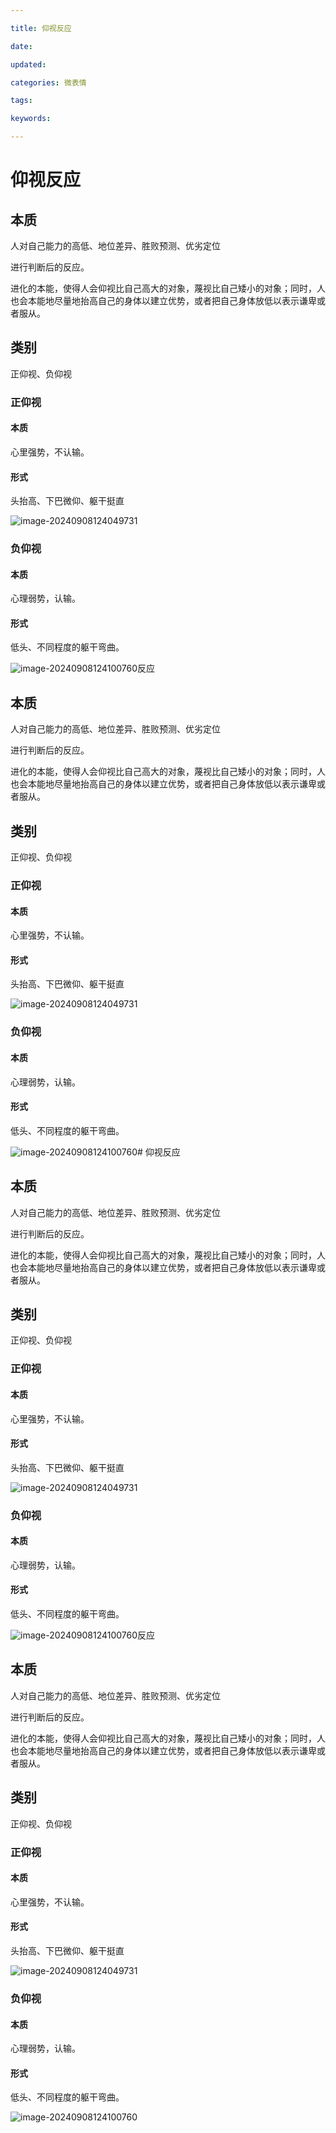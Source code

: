 ```yaml
---

title: 仰视反应

date: 

updated: 

categories: 微表情

tags: 

keywords: 

---
```

# 仰视反应

## 本质

人对自己能力的高低、地位差异、胜败预测、优劣定位

进行判断后的反应。

进化的本能，使得人会仰视比自己高大的对象，蔑视比自己矮小的对象；同时，人也会本能地尽量地抬高自己的身体以建立优势，或者把自己身体放低以表示谦卑或者服从。

 

## 类别

正仰视、负仰视

###  正仰视

#### 本质

心里强势，不认输。

####  形式

头抬高、下巴微仰、躯干挺直

![image-20240908124049731](./../../TyporaImage/MicroExpression/image-20240908124049731.png)

### 负仰视

#### 本质

心理弱势，认输。

####  形式

低头、不同程度的躯干弯曲。



![image-20240908124100760](./../../TyporaImage/MicroExpression/image-20240908124100760.png)反应

## 本质

人对自己能力的高低、地位差异、胜败预测、优劣定位

进行判断后的反应。

进化的本能，使得人会仰视比自己高大的对象，蔑视比自己矮小的对象；同时，人也会本能地尽量地抬高自己的身体以建立优势，或者把自己身体放低以表示谦卑或者服从。

 

## 类别

正仰视、负仰视

###  正仰视

#### 本质

心里强势，不认输。

####  形式

头抬高、下巴微仰、躯干挺直

![image-20240908124049731](./../../TyporaImage/MicroExpression/image-20240908124049731.png)

### 负仰视

#### 本质

心理弱势，认输。

####  形式

低头、不同程度的躯干弯曲。



![image-20240908124100760](./../../TyporaImage/MicroExpression/image-20240908124100760.png)# 仰视反应

## 本质

人对自己能力的高低、地位差异、胜败预测、优劣定位

进行判断后的反应。

进化的本能，使得人会仰视比自己高大的对象，蔑视比自己矮小的对象；同时，人也会本能地尽量地抬高自己的身体以建立优势，或者把自己身体放低以表示谦卑或者服从。

 

## 类别

正仰视、负仰视

###  正仰视

#### 本质

心里强势，不认输。

####  形式

头抬高、下巴微仰、躯干挺直

![image-20240908124049731](./../../TyporaImage/MicroExpression/image-20240908124049731.png)

### 负仰视

#### 本质

心理弱势，认输。

####  形式

低头、不同程度的躯干弯曲。



![image-20240908124100760](./../../TyporaImage/MicroExpression/image-20240908124100760.png)反应

## 本质

人对自己能力的高低、地位差异、胜败预测、优劣定位

进行判断后的反应。

进化的本能，使得人会仰视比自己高大的对象，蔑视比自己矮小的对象；同时，人也会本能地尽量地抬高自己的身体以建立优势，或者把自己身体放低以表示谦卑或者服从。

 

## 类别

正仰视、负仰视

###  正仰视

#### 本质

心里强势，不认输。

####  形式

头抬高、下巴微仰、躯干挺直

![image-20240908124049731](./../../TyporaImage/MicroExpression/image-20240908124049731.png)

### 负仰视

#### 本质

心理弱势，认输。

####  形式

低头、不同程度的躯干弯曲。



![image-20240908124100760](./../../TyporaImage/MicroExpression/image-20240908124100760.png)